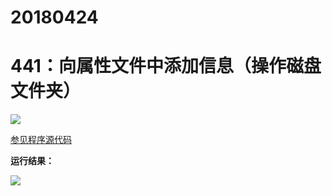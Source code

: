 # 20180424

# 441：向属性文件中添加信息（操作磁盘文件夹）

<img src="http://image.renkaigis.com/keepcoding/2018042401.png">

<a href="https://github.com/renkaigis/KeepCoding/tree/master/2018/04/24" target="_blank">参见程序源代码</a>

**运行结果：**

<img src="http://image.renkaigis.com/keepcoding/2018042402.png">
